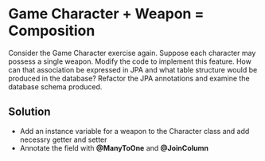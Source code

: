 # Game Character + Weapon =  Composition

Consider the Game Character exercise again. Suppose each character may possess a single weapon. Modify the code to implement this feature. How can that association be expressed in JPA and what table structure would be produced in the database? Refactor the JPA annotations and examine the database schema produced.

## Solution

- Add an instance variable for a weapon to the Character class and add necessry getter and setter
- Annotate the field with **@ManyToOne** and **@JoinColumn**